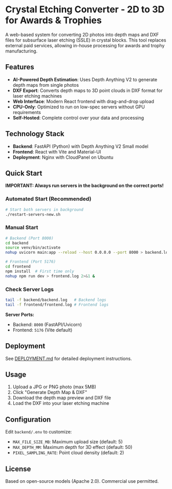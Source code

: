 # Crystal Etching Converter - 2D to 3D for Awards & Trophies

A web-based system for converting 2D photos into depth maps and DXF files for subsurface laser etching (SSLE) in crystal blocks. This tool replaces external paid services, allowing in-house processing for awards and trophy manufacturing.

## Features

- **AI-Powered Depth Estimation**: Uses Depth Anything V2 to generate depth maps from single photos
- **DXF Export**: Converts depth maps to 3D point clouds in DXF format for laser etching machines
- **Web Interface**: Modern React frontend with drag-and-drop upload
- **CPU-Only**: Optimized to run on low-spec servers without GPU requirements
- **Self-Hosted**: Complete control over your data and processing

## Technology Stack

- **Backend**: FastAPI (Python) with Depth Anything V2 Small model
- **Frontend**: React with Vite and Material-UI
- **Deployment**: Nginx with CloudPanel on Ubuntu

## Quick Start

**IMPORTANT: Always run servers in the background on the correct ports!**

### Automated Start (Recommended)
```bash
# Start both servers in background
./restart-servers-new.sh
```

### Manual Start
```bash
# Backend (Port 8000)
cd backend
source venv/bin/activate
nohup uvicorn main:app --reload --host 0.0.0.0 --port 8000 > backend.log 2>&1 &

# Frontend (Port 5176)
cd frontend
npm install  # First time only
nohup npm run dev > frontend.log 2>&1 &
```

### Check Server Logs
```bash
tail -f backend/backend.log   # Backend logs
tail -f frontend/frontend.log # Frontend logs
```

**Server Ports:**
- Backend: `8000` (FastAPI/Uvicorn)
- Frontend: `5176` (Vite default)

## Deployment

See [DEPLOYMENT.md](DEPLOYMENT.md) for detailed deployment instructions.

## Usage

1. Upload a JPG or PNG photo (max 5MB)
2. Click "Generate Depth Map & DXF"
3. Download the depth map preview and DXF file
4. Load the DXF into your laser etching machine

## Configuration

Edit `backend/.env` to customize:
- `MAX_FILE_SIZE_MB`: Maximum upload size (default: 5)
- `MAX_DEPTH_MM`: Maximum depth for 3D effect (default: 50)
- `PIXEL_SAMPLING_RATE`: Point cloud density (default: 2)

## License

Based on open-source models (Apache 2.0). Commercial use permitted.